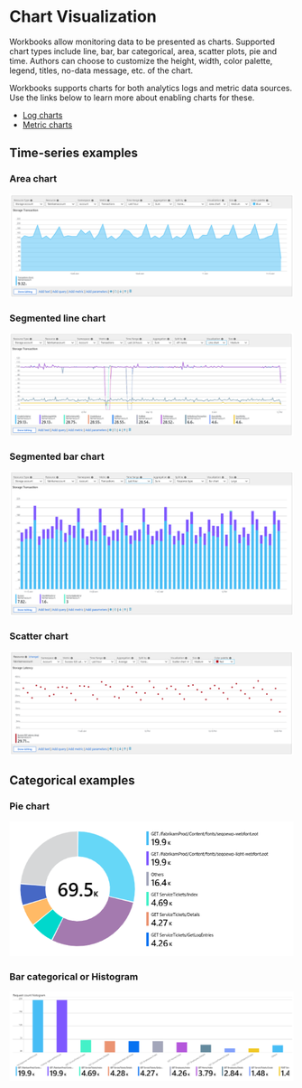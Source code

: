 # Chart Visualization

Workbooks allow monitoring data to be presented as charts. Supported chart types include line, bar, bar categorical, area, scatter plots, pie and time. Authors can choose to customize the height, width, color palette, legend, titles, no-data message, etc. of the chart. 

Workbooks supports charts for both analytics logs and metric data sources. Use the links below to learn more about enabling charts for these.

* [Log charts](LogCharts.md)
* [Metric charts](MetricCharts.md)

## Time-series examples
### Area chart
![Image showing a metric area chart for Storage transactions in edit mode](../Images/MetricChart-Storage-Area-Edit.png)

### Segmented line chart
![Image showing a metric line chart for Storage transactions split by API name](../Images/MetricChart-Storage-Split-Line.png)

### Segmented bar chart
![Image showing a large metric bar chart for Storage transactions split by response type](../Images/MetricChart-Storage-Bar-Large.png)

### Scatter chart
![Image showing a metric scatter chart for Storage latency](../Images/MetricChart-Storage-Scatter.png)

## Categorical examples
### Pie chart
![Image showing a log pie chart for request counts](../Images/LogChart-Pie.png)

### Bar categorical or Histogram
![Image showing a log histogram chart for request counts](../Images/LogChart-BarCategorical.png)
